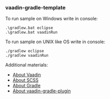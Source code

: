 ### vaadin-gradle-template

To run sample on Windows write in console:
```
.\gradlew.bat eclipse
.\gradlew.bat vaadinRun
```

To run sample on UNIX like OS write in console:
```
./gradlew eclipse
./gradlew vaadinRun
```

Additional materials:
* [About Vaadin](https://vaadin.com/book)
* [About SCSS](http://sass-lang.com/guide)
* [About Gradle](http://www.gradle.org/docs/current/userguide/)
* [About vaadin-gradle-plugin](https://github.com/johndevs/gradle-vaadin-plugin)
